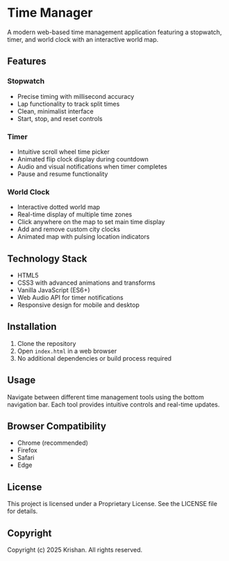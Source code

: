 # Time Manager

A modern web-based time management application featuring a stopwatch, timer, and world clock with an interactive world map.

## Features

### Stopwatch
- Precise timing with millisecond accuracy
- Lap functionality to track split times
- Clean, minimalist interface
- Start, stop, and reset controls

### Timer
- Intuitive scroll wheel time picker
- Animated flip clock display during countdown
- Audio and visual notifications when timer completes
- Pause and resume functionality

### World Clock
- Interactive dotted world map
- Real-time display of multiple time zones
- Click anywhere on the map to set main time display
- Add and remove custom city clocks
- Animated map with pulsing location indicators

## Technology Stack

- HTML5
- CSS3 with advanced animations and transforms
- Vanilla JavaScript (ES6+)
- Web Audio API for timer notifications
- Responsive design for mobile and desktop

## Installation

1. Clone the repository
2. Open `index.html` in a web browser
3. No additional dependencies or build process required

## Usage

Navigate between different time management tools using the bottom navigation bar. Each tool provides intuitive controls and real-time updates.

## Browser Compatibility

- Chrome (recommended)
- Firefox
- Safari
- Edge

## License

This project is licensed under a Proprietary License. See the LICENSE file for details.

## Copyright

Copyright (c) 2025 Krishan. All rights reserved.